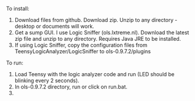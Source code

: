 To install:

1. Download files from github. Download zip. Unzip to any directory - desktop or documents will work.
2. Get a sump GUI. I use Logic Sniffer (ols.lxtreme.nl). Download the latest zip file and unzip to any directory. Requires Java JRE to be installed.
3. If using Logic Sniffer, copy the configuration files from TeensyLogicAnalyzer/LogicSniffer to ols-0.9.7.2/plugins

To run:

1. Load Teensy with the logic analyzer code and run (LED should be blinking every 2 seconds).
2. In ols-0.9.7.2 directory, run or click on run.bat.
3. 
